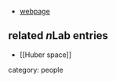 
* [webpage](http://www2.math.uni-wuppertal.de/~huber/)

## related $n$Lab entries

* [[Huber space]]

category: people